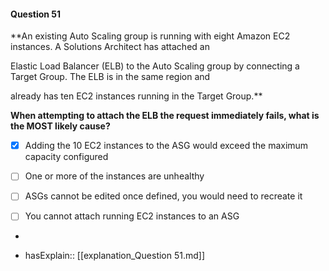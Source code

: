 #### Question  51


**An existing Auto Scaling group is running with eight Amazon EC2 instances. A Solutions Architect has attached an

Elastic Load Balancer (ELB) to the Auto Scaling group by connecting a Target Group. The ELB is in the same region and

already has ten EC2 instances running in the Target Group.**


**When attempting to attach the ELB the request immediately fails, what is the MOST likely cause?**


- [x] Adding the 10 EC2 instances to the ASG would exceed the maximum capacity configured


- [ ] One or more of the instances are unhealthy


- [ ] ASGs cannot be edited once defined, you would need to recreate it


- [ ] You cannot attach running EC2 instances to an ASG


*

- hasExplain:: [[explanation_Question  51.md]]